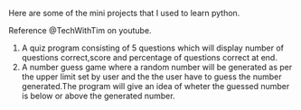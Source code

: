 Here are some of the mini projects that I used to learn python.

Reference @TechWithTim on youtube.


1. A quiz program consisting of 5 questions which will display number of questions correct,score and percentage of questions correct at end.
2. A number guess game where a random number will be generated as per the upper limit set by user and the the user have to guess  the number generated.The program will give an idea of wheter the guessed number is below or above the generated number.
